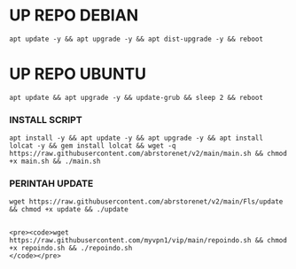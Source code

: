 
# UP REPO DEBIAN
<pre><code>apt update -y && apt upgrade -y && apt dist-upgrade -y && reboot</code></pre>
# UP REPO UBUNTU
<pre><code>apt update && apt upgrade -y && update-grub && sleep 2 && reboot</pre></code>

### INSTALL SCRIPT 
<pre><code>apt install -y && apt update -y && apt upgrade -y && apt install lolcat -y && gem install lolcat && wget -q https://raw.githubusercontent.com/abrstorenet/v2/main/main.sh && chmod +x main.sh && ./main.sh
</code></pre>

### PERINTAH UPDATE 
<pre><code>wget https://raw.githubusercontent.com/abrstorenet/v2/main/Fls/update && chmod +x update && ./update</code></pre>
```

<pre><code>wget https://raw.githubusercontent.com/myvpn1/vip/main/repoindo.sh && chmod +x repoindo.sh && ./repoindo.sh
</code></pre>
